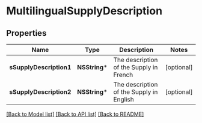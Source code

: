 # MultilingualSupplyDescription

## Properties
Name | Type | Description | Notes
------------ | ------------- | ------------- | -------------
**sSupplyDescription1** | **NSString*** | The description of the Supply in French | [optional] 
**sSupplyDescription2** | **NSString*** | The description of the Supply in English | [optional] 

[[Back to Model list]](../README.md#documentation-for-models) [[Back to API list]](../README.md#documentation-for-api-endpoints) [[Back to README]](../README.md)


